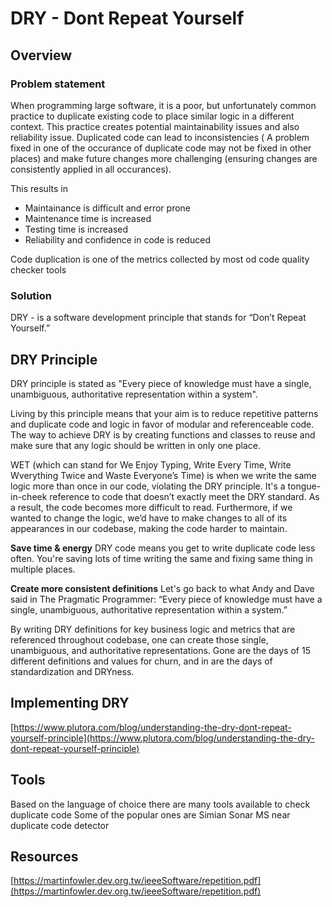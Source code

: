 # DRY - **D**ont **R**epeat **Y**ourself

## Overview
### Problem statement
When programming large software, it is a poor, but unfortunately common practice to duplicate existing code to place similar logic in a different context. This practice creates potential maintainability issues and also reliability issue. Duplicated code can lead to inconsistencies ( A problem fixed in one of the occurance of duplicate code may not be fixed in other places) and make future changes more challenging (ensuring changes are consistently applied in all occurances).

This results in 
- Maintainance is difficult and error prone
- Maintenance time is increased
- Testing time is increased
- Reliability and confidence in code is reduced 

Code duplication is one of the metrics collected by most od code quality checker tools

### Solution
DRY - is a software development principle that stands for “Don’t Repeat Yourself.” 

## DRY Principle
DRY principle is stated as "Every piece of knowledge must have a single, unambiguous, authoritative representation within a system". 

Living by this principle means that your aim is to reduce repetitive patterns and duplicate code and logic in favor of modular and referenceable code. The way to achieve DRY is by creating functions and classes to reuse and make sure that any logic should be written in only one place. 

WET (which can stand for We Enjoy Typing, Write Every Time, Write Wverything Twice and Waste Everyone’s Time) is when we write the same logic more than once in our code, violating the DRY principle.  It's a tongue-in-cheek reference to code that doesn’t exactly meet the DRY standard. As a result, the code becomes more difficult to read. Furthermore, if we wanted to change the logic, we’d have to make changes to all of its appearances in our codebase, making the code harder to maintain.

**Save time & energy**
DRY code means you get to write duplicate code less often. You're saving lots of time writing the same and fixing same thing in multiple places.

**Create more consistent definitions**
Let's go back to what Andy and Dave said in The Pragmatic Programmer: “Every piece of knowledge must have a single, unambiguous, authoritative representation within a system.” 

By writing DRY definitions for key business logic and metrics that are referenced throughout codebase, one can create those single, unambiguous, and authoritative representations. Gone are the days of 15 different definitions and values for churn, and in are the days of standardization and DRYness.

## Implementing DRY
[https://www.plutora.com/blog/understanding-the-dry-dont-repeat-yourself-principle](https://www.plutora.com/blog/understanding-the-dry-dont-repeat-yourself-principle)

## Tools
Based on the language of choice there are many tools available to check duplicate code
Some of the popular ones are
Simian
Sonar
MS near duplicate code detector

## Resources
[https://martinfowler.dev.org.tw/ieeeSoftware/repetition.pdf](https://martinfowler.dev.org.tw/ieeeSoftware/repetition.pdf)
